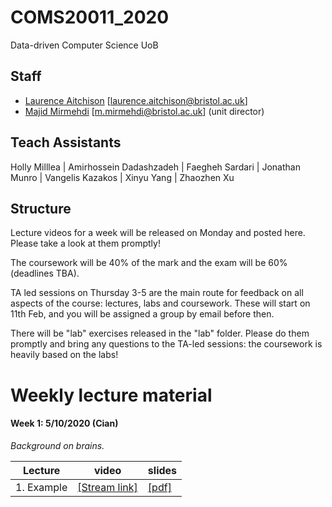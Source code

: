 # COMS20011_2020
Data-driven Computer Science UoB

## Staff
- [Laurence Aitchison](http://www.gatsby.ucl.ac.uk/~laurence/) [laurence.aitchison@bristol.ac.uk]
- [Majid Mirmehdi](http://people.cs.bris.ac.uk/~majid/) [m.mirmehdi@bristol.ac.uk] (unit director)

## Teach Assistants
Holly Milllea | Amirhossein Dadashzadeh | Faegheh Sardari | Jonathan Munro | Vangelis Kazakos | Xinyu Yang | Zhaozhen Xu

## Structure
Lecture videos for a week will be released on Monday and posted here.  Please take a look at them promptly!

The coursework will be 40% of the mark and the exam will be 60% (deadlines TBA).

TA led sessions on Thursday 3-5 are the main route for feedback on all aspects of the course: lectures, labs and coursework.  These will start on 11th Feb, and you will be assigned a group by email before then.

There will be "lab" exercises released in the "lab" folder.  Please do them promptly and bring any questions to the TA-led sessions: the coursework is heavily based on the labs!

# Weekly lecture material #
#### Week 1: 5/10/2020 (Cian)

*Background on brains.*

| Lecture | video | slides |
| ------ | ---- | --- |
| 1. Example | [[Stream link]](https://web.microsoftstream.com/video/7a8d) | [[pdf]](https://github.com/LaurenceA/COMS20011_2020/raw/master/week_1/video1_overview.pdf) |
